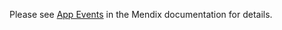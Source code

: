 <!-- TODO: Update marketplace URL -->

Please see [App Events](https://docs.mendix.com/appstore/widgets/) in the Mendix documentation for details.
